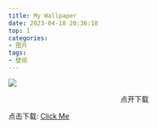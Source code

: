 ```yaml
---
title: My Wallpaper
date: 2023-04-18 20:36:18
top: 1
categories: 
- 图片
tags: 
- 壁纸
---
```

![](http://img.zmq100.cn/wallpaper/Yosemite.jpg)
<div align="center"> 点开下载 </div>
<!--more-->

点击下载: [Click Me](http://img.zmq100.cn/wallpaper/Yosemite.jpg)